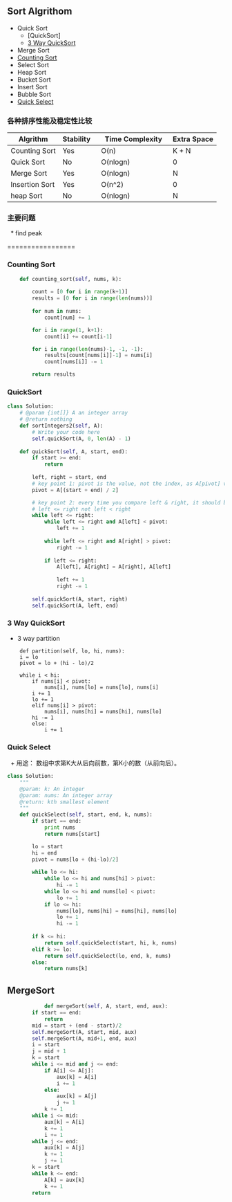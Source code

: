 ## Sort Algrithom ##
   * Quick Sort
      * [QuickSort]
      * [3 Way QuickSort](#3-way-quickSort)
   * Merge Sort
   * [Counting Sort](#counting-sort)
   * Select Sort
   * Heap Sort
   * Bucket Sort
   * Insert Sort
   * Bubble Sort
   * [Quick Select](#quick-select)

### 各种排序性能及稳定性比较 ###
| Algrithm    | Stability  |   Time Complexity   | Extra Space |
| ------------- | ---------- | -----------------   | ------------|
| Counting Sort | Yes | O(n) | K + N |
| Quick Sort    | No | O(nlogn) | 0 |
| Merge Sort    | Yes | O(nlogn) | N |
| Insertion Sort    | Yes | O(n^2) | 0 |
| heap Sort    | No | O(nlogn) | N | 

### 主要问题 ###
   * find peak


=================
### Counting Sort ###
```python
    def counting_sort(self, nums, k):
        
        count = [0 for i in range(k+1)]
        results = [0 for i in range(len(nums))]
        
        for num in nums:
            count[num] += 1

        for i in range(1, k+1):
            count[i] += count[i-1]

        for i in range(len(nums)-1, -1, -1):
            results[count[nums[i]]-1] = nums[i]
            count[nums[i]] -= 1

        return results
```
### QuickSort ###

```python
class Solution:
    # @param {int[]} A an integer array
    # @return nothing
    def sortIntegers2(self, A):
        # Write your code here
        self.quickSort(A, 0, len(A) - 1)
    
    def quickSort(self, A, start, end):
        if start >= end:
            return
        
        left, right = start, end
        # key point 1: pivot is the value, not the index, as A[pivot] value will be CHANGED!!!
        pivot = A[(start + end) / 2]

        # key point 2: every time you compare left & right, it should be 
        # left <= right not left < right
        while left <= right:
            while left <= right and A[left] < pivot:
                left += 1
            
            while left <= right and A[right] > pivot:
                right -= 1
            
            if left <= right:
                A[left], A[right] = A[right], A[left]
                
                left += 1
                right -= 1
        
        self.quickSort(A, start, right)
        self.quickSort(A, left, end)
```
### 3 Way QuickSort ###
   * 3 way partition
```pythion
    def partition(self, lo, hi, nums):
	i = lo
	pivot = lo + (hi - lo)/2
	
	while i < hi:
	    if nums[i] < pivot:
	    	nums[i], nums[lo] = nums[lo], nums[i]
		i += 1
		lo += 1
	    elif nums[i] > pivot:
	        nums[i], nums[hi] = nums[hi], nums[lo]
		hi -= 1
	    else:
	        i += 1
```

### Quick Select ###
   + 用途： 数组中求第K大从后向前数，第K小的数（从前向后）。
   
```python
class Solution:
    """
    @param: k: An integer
    @param: nums: An integer array
    @return: kth smallest element
    """
    def quickSelect(self, start, end, k, nums):
        if start == end:
            print nums
            return nums[start]

        lo = start
        hi = end
        pivot = nums[lo + (hi-lo)/2]
        
        while lo <= hi:
            while lo <= hi and nums[hi] > pivot:
                hi -= 1
            while lo <= hi and nums[lo] < pivot:
                lo += 1
            if lo <= hi:
            	nums[lo], nums[hi] = nums[hi], nums[lo]
            	lo += 1
            	hi -= 1
        
        if k <= hi:
            return self.quickSelect(start, hi, k, nums)
        elif k >= lo:
            return self.quickSelect(lo, end, k, nums)
        else:
            return nums[k]
```
## MergeSort ##
```python
            def mergeSort(self, A, start, end, aux):
		if start == end:
			return
		mid = start + (end - start)/2
		self.mergeSort(A, start, mid, aux)
		self.mergeSort(A, mid+1, end, aux)
		i = start
		j = mid + 1
		k = start
		while i <= mid and j <= end:
			if A[i] <= A[j]:
				aux[k] = A[i]
				i += 1
			else:
				aux[k] = A[j]
				j += 1
			k += 1
		while i <= mid:
			aux[k] = A[i]
			k += 1
			i += 1
		while j <= end:
			aux[k] = A[j]
			k += 1
			j += 1
		k = start
		while k <= end:
			A[k] = aux[k]
			k += 1
		return
```
